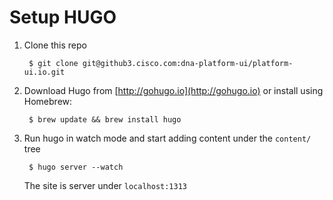 # Setup HUGO

1. Clone this repo

        $ git clone git@github3.cisco.com:dna-platform-ui/platform-ui.io.git

2. Download Hugo from [http://gohugo.io](http://gohugo.io) or install using Homebrew:

        $ brew update && brew install hugo

3. Run hugo in watch mode and start adding content under the `content/` tree

        $ hugo server --watch

    The site is server under `localhost:1313`

